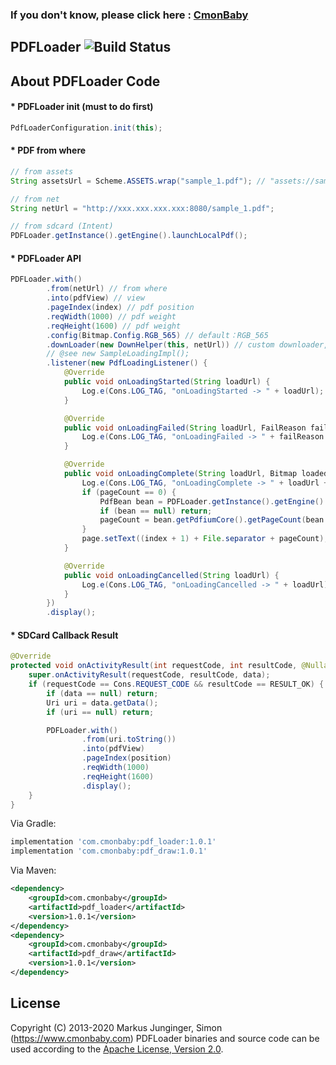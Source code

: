 ### If you don't know, please click here : [CmonBaby](https://www.cmonbaby.com)

## PDFLoader ![Build Status](https://travis-ci.org/greenrobot/EventBus.svg?branch=master)

## About PDFLoader Code

#### * PDFLoader init (must to do first)
```java
PdfLoaderConfiguration.init(this);
```

#### * PDF from where
```java
// from assets
String assetsUrl = Scheme.ASSETS.wrap("sample_1.pdf"); // "assets://sample_1.pdf";

// from net
String netUrl = "http://xxx.xxx.xxx.xxx:8080/sample_1.pdf";

// from sdcard (Intent)
PDFLoader.getInstance().getEngine().launchLocalPdf();
```

#### * PDFLoader API
```java
PDFLoader.with()
        .from(netUrl) // from where
        .into(pdfView) // view
        .pageIndex(index) // pdf position
        .reqWidth(1000) // pdf weight
        .reqHeight(1600) // pdf weight
        .config(Bitmap.Config.RGB_565) // default：RGB_565
        .downLoader(new DownHelper(this, netUrl)) // custom downloader, only net
        // @see new SampleLoadingImpl();
        .listener(new PdfLoadingListener() {
            @Override
            public void onLoadingStarted(String loadUrl) {
                Log.e(Cons.LOG_TAG, "onLoadingStarted -> " + loadUrl);
            }

            @Override
            public void onLoadingFailed(String loadUrl, FailReason failReason) {
                Log.e(Cons.LOG_TAG, "onLoadingFailed -> " + failReason.getType().name());
            }

            @Override
            public void onLoadingComplete(String loadUrl, Bitmap loadedImage, LoadedFrom loadedFrom) {
                Log.e(Cons.LOG_TAG, "onLoadingComplete -> " + loadUrl + " / " + loadedFrom.name());
                if (pageCount == 0) {
                    PdfBean bean = PDFLoader.getInstance().getEngine().getBean();
                    if (bean == null) return;
                    pageCount = bean.getPdfiumCore().getPageCount(bean.getPdfDocument());
                }
                page.setText((index + 1) + File.separator + pageCount);
            }

            @Override
            public void onLoadingCancelled(String loadUrl) {
                Log.e(Cons.LOG_TAG, "onLoadingCancelled -> " + loadUrl);
            }
        })
        .display();
```

#### * SDCard Callback Result
```java
@Override
protected void onActivityResult(int requestCode, int resultCode, @Nullable Intent data) {
    super.onActivityResult(requestCode, resultCode, data);
    if (requestCode == Cons.REQUEST_CODE && resultCode == RESULT_OK) {
        if (data == null) return;
        Uri uri = data.getData();
        if (uri == null) return;

        PDFLoader.with()
                .from(uri.toString())
                .into(pdfView)
                .pageIndex(position)
                .reqWidth(1000)
                .reqHeight(1600)
                .display();
    }
}
```

Via Gradle:
```gradle
implementation 'com.cmonbaby:pdf_loader:1.0.1'
implementation 'com.cmonbaby:pdf_draw:1.0.1'
```

Via Maven:
```xml
<dependency>
    <groupId>com.cmonbaby</groupId>
    <artifactId>pdf_loader</artifactId>
    <version>1.0.1</version>
</dependency>
<dependency>
    <groupId>com.cmonbaby</groupId>
    <artifactId>pdf_draw</artifactId>
    <version>1.0.1</version>
</dependency>
```

## License

Copyright (C) 2013-2020 Markus Junginger, Simon (https://www.cmonbaby.com)
PDFLoader binaries and source code can be used according to the [Apache License, Version 2.0](LICENSE).
